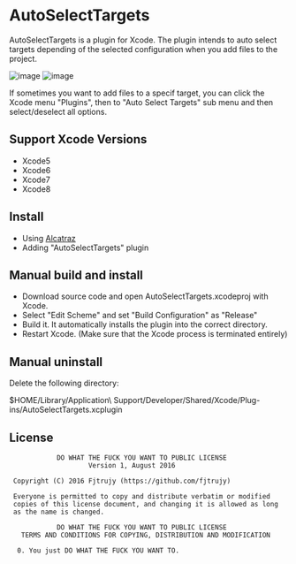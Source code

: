 
# AutoSelectTargets
  AutoSelectTargets is a plugin for Xcode. The plugin intends to auto select targets depending of the selected configuration when you add files to the project.
  
  ![image](https://github.com/fjtrujy/AutoSelectTargets/raw/master/Screenshots/mainMenu.png)
  ![image](https://github.com/fjtrujy/AutoSelectTargets/raw/master/Screenshots/about.png)

  If sometimes you want to add files to a specif target, you can click the Xcode menu "Plugins", then to "Auto Select Targets" sub menu and then select/deselect all options.

## Support Xcode Versions
  - Xcode5
  - Xcode6
  - Xcode7
  - Xcode8

## Install
  - Using [Alcatraz](http://alcatraz.io/)
  - Adding "AutoSelectTargets" plugin

## Manual build and install
  - Download source code and open AutoSelectTargets.xcodeproj with Xcode.
  - Select "Edit Scheme" and set "Build Configuration" as "Release"
  - Build it. It automatically installs the plugin into the correct directory.
  - Restart Xcode. (Make sure that the Xcode process is terminated entirely)

## Manual uninstall 
  Delete the following directory:

  $HOME/Library/Application\ Support/Developer/Shared/Xcode/Plug-ins/AutoSelectTargets.xcplugin

## License
				DO WHAT THE FUCK YOU WANT TO PUBLIC LICENSE
	                    Version 1, August 2016
	
	 Copyright (C) 2016 Fjtrujy (https://github.com/fjtrujy)
	
	 Everyone is permitted to copy and distribute verbatim or modified
	 copies of this license document, and changing it is allowed as long
	 as the name is changed.
	
	            DO WHAT THE FUCK YOU WANT TO PUBLIC LICENSE
	   TERMS AND CONDITIONS FOR COPYING, DISTRIBUTION AND MODIFICATION
	
	  0. You just DO WHAT THE FUCK YOU WANT TO.

